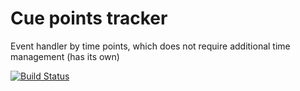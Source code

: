 # Cue points tracker
Event handler by time points, which does not require additional time management (has its own)

[![Build Status](https://travis-ci.com/yevh2534/cue_points_tracker.svg?branch=stable)](https://travis-ci.com/yevh2534/cue_points_tracker)
